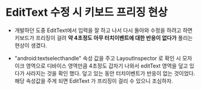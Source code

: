 # EditText 수정 시 키보드 프리징 현상

* 개발하던 도중 EditText에서 입력을 잘 하고 나서 다시 돌아와 수정을 하려고 하면 키보드가 프리징이 걸려 **약 4초정도 아무 터치이벤트에 대한 반응이 없다가** 풀리는 현상이 생겼다.


* "android:textselecthandle" 속성 값을 주고 LayoutInspector 로 확인 시 모자이크 영역으로 디바이스 영역만큼 4초정도 갑자기 나와서 editText 영역을 덮고 있다가 사라지는 것을 확인 했다. 덮고 있는 동안 터치이벤트가 반응이 없는 것이었다.
해당 속성값을 주게 되면 EditText 가 프리징이 걸리 수 있으니 조심하자.
